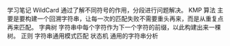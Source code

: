 学习笔记
WildCard
通过了解不同符号的作用，分段进行问题解决。
KMP 算法
主要是要构建一个回溯字符串，让每一次的匹配失败不需要重头再来，而是从重复点再来匹配。
字典树
字符串中每个字符作为下一个字符的前缀，以此构建出来一棵树。
正则
字符串通用模式匹配
状态机
通用的字符串分析



